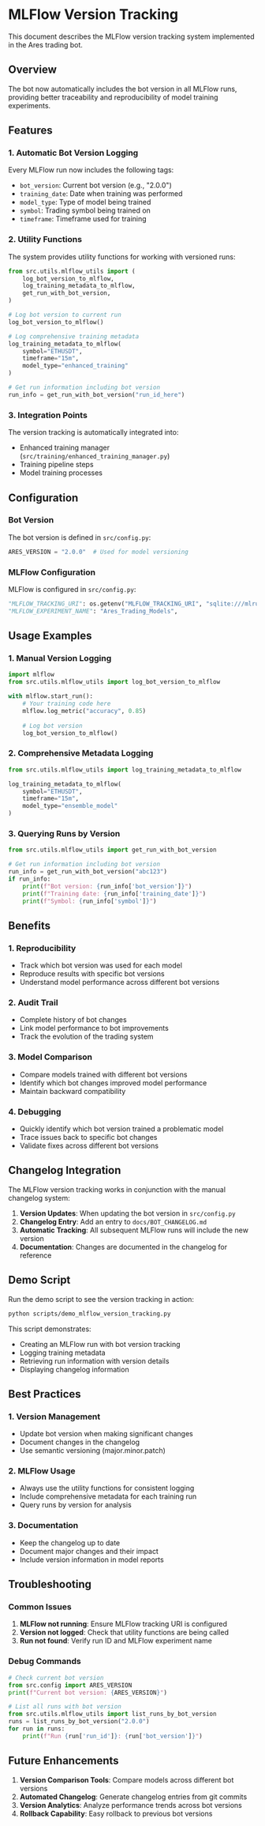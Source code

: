 # MLFlow Version Tracking

This document describes the MLFlow version tracking system implemented in the Ares trading bot.

## Overview

The bot now automatically includes the bot version in all MLFlow runs, providing better traceability and reproducibility of model training experiments.

## Features

### 1. Automatic Bot Version Logging

Every MLFlow run now includes the following tags:
- `bot_version`: Current bot version (e.g., "2.0.0")
- `training_date`: Date when training was performed
- `model_type`: Type of model being trained
- `symbol`: Trading symbol being trained on
- `timeframe`: Timeframe used for training

### 2. Utility Functions

The system provides utility functions for working with versioned runs:

```python
from src.utils.mlflow_utils import (
    log_bot_version_to_mlflow,
    log_training_metadata_to_mlflow,
    get_run_with_bot_version,
)

# Log bot version to current run
log_bot_version_to_mlflow()

# Log comprehensive training metadata
log_training_metadata_to_mlflow(
    symbol="ETHUSDT",
    timeframe="15m",
    model_type="enhanced_training"
)

# Get run information including bot version
run_info = get_run_with_bot_version("run_id_here")
```

### 3. Integration Points

The version tracking is automatically integrated into:
- Enhanced training manager (`src/training/enhanced_training_manager.py`)
- Training pipeline steps
- Model training processes

## Configuration

### Bot Version

The bot version is defined in `src/config.py`:

```python
ARES_VERSION = "2.0.0"  # Used for model versioning
```

### MLFlow Configuration

MLFlow is configured in `src/config.py`:

```python
"MLFLOW_TRACKING_URI": os.getenv("MLFLOW_TRACKING_URI", "sqlite:///mlruns.db"),
"MLFLOW_EXPERIMENT_NAME": "Ares_Trading_Models",
```

## Usage Examples

### 1. Manual Version Logging

```python
import mlflow
from src.utils.mlflow_utils import log_bot_version_to_mlflow

with mlflow.start_run():
    # Your training code here
    mlflow.log_metric("accuracy", 0.85)
    
    # Log bot version
    log_bot_version_to_mlflow()
```

### 2. Comprehensive Metadata Logging

```python
from src.utils.mlflow_utils import log_training_metadata_to_mlflow

log_training_metadata_to_mlflow(
    symbol="ETHUSDT",
    timeframe="15m",
    model_type="ensemble_model"
)
```

### 3. Querying Runs by Version

```python
from src.utils.mlflow_utils import get_run_with_bot_version

# Get run information including bot version
run_info = get_run_with_bot_version("abc123")
if run_info:
    print(f"Bot version: {run_info['bot_version']}")
    print(f"Training date: {run_info['training_date']}")
    print(f"Symbol: {run_info['symbol']}")
```

## Benefits

### 1. Reproducibility

- Track which bot version was used for each model
- Reproduce results with specific bot versions
- Understand model performance across different bot versions

### 2. Audit Trail

- Complete history of bot changes
- Link model performance to bot improvements
- Track the evolution of the trading system

### 3. Model Comparison

- Compare models trained with different bot versions
- Identify which bot changes improved model performance
- Maintain backward compatibility

### 4. Debugging

- Quickly identify which bot version trained a problematic model
- Trace issues back to specific bot changes
- Validate fixes across different bot versions

## Changelog Integration

The MLFlow version tracking works in conjunction with the manual changelog system:

1. **Version Updates**: When updating the bot version in `src/config.py`
2. **Changelog Entry**: Add an entry to `docs/BOT_CHANGELOG.md`
3. **Automatic Tracking**: All subsequent MLFlow runs will include the new version
4. **Documentation**: Changes are documented in the changelog for reference

## Demo Script

Run the demo script to see the version tracking in action:

```bash
python scripts/demo_mlflow_version_tracking.py
```

This script demonstrates:
- Creating an MLFlow run with bot version tracking
- Logging training metadata
- Retrieving run information with version details
- Displaying changelog information

## Best Practices

### 1. Version Management

- Update bot version when making significant changes
- Document changes in the changelog
- Use semantic versioning (major.minor.patch)

### 2. MLFlow Usage

- Always use the utility functions for consistent logging
- Include comprehensive metadata for each training run
- Query runs by version for analysis

### 3. Documentation

- Keep the changelog up to date
- Document major changes and their impact
- Include version information in model reports

## Troubleshooting

### Common Issues

1. **MLFlow not running**: Ensure MLFlow tracking URI is configured
2. **Version not logged**: Check that utility functions are being called
3. **Run not found**: Verify run ID and MLFlow experiment name

### Debug Commands

```python
# Check current bot version
from src.config import ARES_VERSION
print(f"Current bot version: {ARES_VERSION}")

# List all runs with bot version
from src.utils.mlflow_utils import list_runs_by_bot_version
runs = list_runs_by_bot_version("2.0.0")
for run in runs:
    print(f"Run {run['run_id']}: {run['bot_version']}")
```

## Future Enhancements

1. **Version Comparison Tools**: Compare models across different bot versions
2. **Automated Changelog**: Generate changelog entries from git commits
3. **Version Analytics**: Analyze performance trends across bot versions
4. **Rollback Capability**: Easy rollback to previous bot versions 